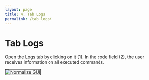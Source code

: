 ```yaml
---
layout: page
title: 4. Tab Logs
permalink: /tab_logs/
---
```


# Tab Logs

Open the Logs tab by clicking on it (1). In the code field (2), the user receives information on all executed commands. 

<img src="/assets/img/logs.jpg" alt="Normalize GUI" style="border: 1px solid black" />

